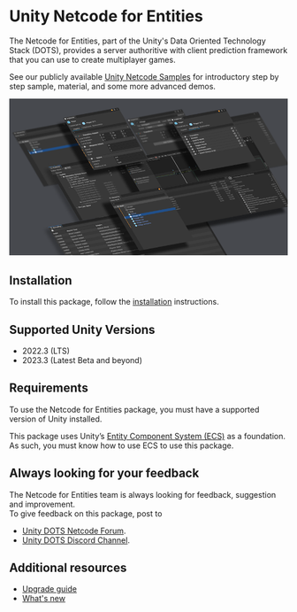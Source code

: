 
# Unity Netcode for Entities

The Netcode for Entities, part of the Unity's Data Oriented Technology Stack (DOTS), provides
a server authoritive with client prediction framework that you can use to create multiplayer games.

See our publicly available [Unity Netcode Samples](https://github.com/Unity-Technologies/EntityComponentSystemSamples/tree/master/NetcodeSamples) for introductory step by step sample, material, and some more advanced demos.

![](images/entities-splash-image.png)

## Installation

To install this package, follow the [installation](installation.md) instructions.

## Supported Unity Versions

* 2022.3 (LTS)
* 2023.3 (Latest Beta and beyond)

## Requirements

To use the Netcode for Entities package, you must have a supported version of Unity installed.

This package uses Unity’s [Entity Component System (ECS)](https://docs.unity3d.com/Packages/com.unity.entities@latest) as a foundation. As such, you must know how to use ECS to use this package.

## Always looking for your feedback
The Netcode for Entities team is always looking for feedback, suggestion and improvement.  
To give feedback on this package, post to
- [Unity DOTS Netcode Forum](https://forum.unity.com/forums/dots-netcode.425/).
- [Unity DOTS Discord Channel](https://discord.gg/unity/).

## Additional resources
* [Upgrade guide](upgrade-guide.md)
* [What's new](whats-new.md)
